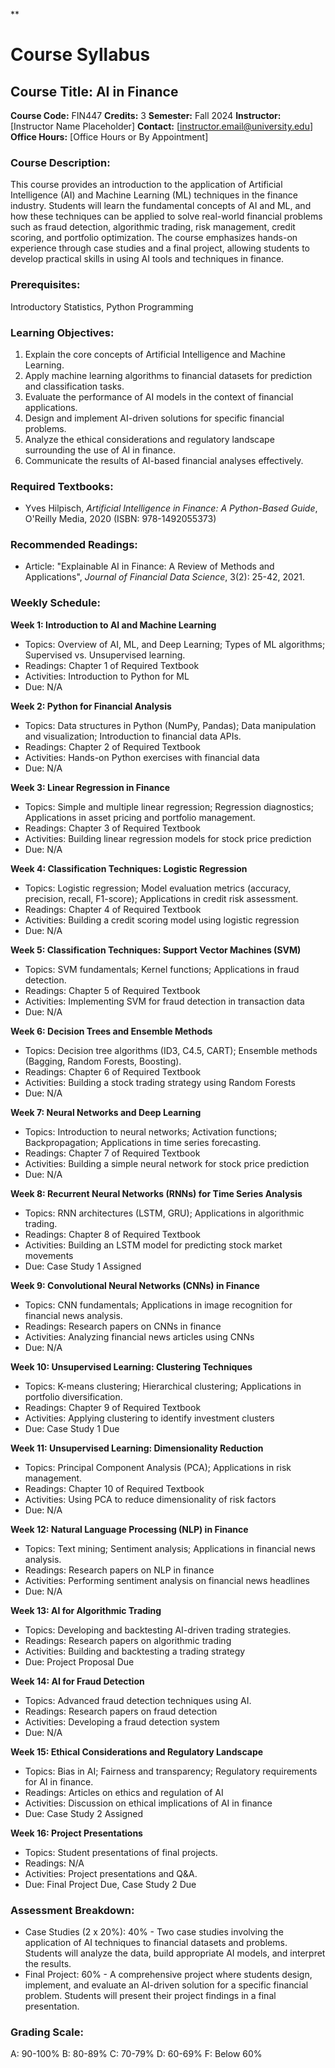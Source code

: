 **
# Course Syllabus
## Course Title: AI in Finance
**Course Code:** FIN447
**Credits:** 3
**Semester:** Fall 2024
**Instructor:** [Instructor Name Placeholder]
**Contact:** [instructor.email@university.edu]
**Office Hours:** [Office Hours or By Appointment]

### Course Description:
This course provides an introduction to the application of Artificial Intelligence (AI) and Machine Learning (ML) techniques in the finance industry. Students will learn the fundamental concepts of AI and ML, and how these techniques can be applied to solve real-world financial problems such as fraud detection, algorithmic trading, risk management, credit scoring, and portfolio optimization. The course emphasizes hands-on experience through case studies and a final project, allowing students to develop practical skills in using AI tools and techniques in finance.

### Prerequisites:
Introductory Statistics, Python Programming

### Learning Objectives:
1.  Explain the core concepts of Artificial Intelligence and Machine Learning.
2.  Apply machine learning algorithms to financial datasets for prediction and classification tasks.
3.  Evaluate the performance of AI models in the context of financial applications.
4.  Design and implement AI-driven solutions for specific financial problems.
5.  Analyze the ethical considerations and regulatory landscape surrounding the use of AI in finance.
6.  Communicate the results of AI-based financial analyses effectively.

### Required Textbooks:
- Yves Hilpisch, *Artificial Intelligence in Finance: A Python-Based Guide*, O'Reilly Media, 2020 (ISBN: 978-1492055373)

### Recommended Readings:
- Article: "Explainable AI in Finance: A Review of Methods and Applications", *Journal of Financial Data Science*, 3(2): 25-42, 2021.

### Weekly Schedule:
**Week 1: Introduction to AI and Machine Learning**
- Topics: Overview of AI, ML, and Deep Learning; Types of ML algorithms; Supervised vs. Unsupervised learning.
- Readings: Chapter 1 of Required Textbook
- Activities: Introduction to Python for ML
- Due: N/A

**Week 2: Python for Financial Analysis**
- Topics: Data structures in Python (NumPy, Pandas); Data manipulation and visualization; Introduction to financial data APIs.
- Readings: Chapter 2 of Required Textbook
- Activities: Hands-on Python exercises with financial data
- Due: N/A

**Week 3: Linear Regression in Finance**
- Topics: Simple and multiple linear regression; Regression diagnostics; Applications in asset pricing and portfolio management.
- Readings: Chapter 3 of Required Textbook
- Activities: Building linear regression models for stock price prediction
- Due: N/A

**Week 4: Classification Techniques: Logistic Regression**
- Topics: Logistic regression; Model evaluation metrics (accuracy, precision, recall, F1-score); Applications in credit risk assessment.
- Readings: Chapter 4 of Required Textbook
- Activities: Building a credit scoring model using logistic regression
- Due: N/A

**Week 5: Classification Techniques: Support Vector Machines (SVM)**
- Topics: SVM fundamentals; Kernel functions; Applications in fraud detection.
- Readings: Chapter 5 of Required Textbook
- Activities: Implementing SVM for fraud detection in transaction data
- Due: N/A

**Week 6: Decision Trees and Ensemble Methods**
- Topics: Decision tree algorithms (ID3, C4.5, CART); Ensemble methods (Bagging, Random Forests, Boosting).
- Readings: Chapter 6 of Required Textbook
- Activities: Building a stock trading strategy using Random Forests
- Due: N/A

**Week 7: Neural Networks and Deep Learning**
- Topics: Introduction to neural networks; Activation functions; Backpropagation; Applications in time series forecasting.
- Readings: Chapter 7 of Required Textbook
- Activities: Building a simple neural network for stock price prediction
- Due: N/A

**Week 8: Recurrent Neural Networks (RNNs) for Time Series Analysis**
- Topics: RNN architectures (LSTM, GRU); Applications in algorithmic trading.
- Readings: Chapter 8 of Required Textbook
- Activities: Building an LSTM model for predicting stock market movements
- Due: Case Study 1 Assigned

**Week 9: Convolutional Neural Networks (CNNs) in Finance**
- Topics: CNN fundamentals; Applications in image recognition for financial news analysis.
- Readings: Research papers on CNNs in finance
- Activities: Analyzing financial news articles using CNNs
- Due: N/A

**Week 10: Unsupervised Learning: Clustering Techniques**
- Topics: K-means clustering; Hierarchical clustering; Applications in portfolio diversification.
- Readings: Chapter 9 of Required Textbook
- Activities: Applying clustering to identify investment clusters
- Due: Case Study 1 Due

**Week 11: Unsupervised Learning: Dimensionality Reduction**
- Topics: Principal Component Analysis (PCA); Applications in risk management.
- Readings: Chapter 10 of Required Textbook
- Activities: Using PCA to reduce dimensionality of risk factors
- Due: N/A

**Week 12: Natural Language Processing (NLP) in Finance**
- Topics: Text mining; Sentiment analysis; Applications in financial news analysis.
- Readings: Research papers on NLP in finance
- Activities: Performing sentiment analysis on financial news headlines
- Due: N/A

**Week 13: AI for Algorithmic Trading**
- Topics: Developing and backtesting AI-driven trading strategies.
- Readings: Research papers on algorithmic trading
- Activities: Building and backtesting a trading strategy
- Due: Project Proposal Due

**Week 14: AI for Fraud Detection**
- Topics: Advanced fraud detection techniques using AI.
- Readings: Research papers on fraud detection
- Activities: Developing a fraud detection system
- Due: N/A

**Week 15: Ethical Considerations and Regulatory Landscape**
- Topics: Bias in AI; Fairness and transparency; Regulatory requirements for AI in finance.
- Readings: Articles on ethics and regulation of AI
- Activities: Discussion on ethical implications of AI in finance
- Due: Case Study 2 Assigned

**Week 16: Project Presentations**
- Topics: Student presentations of final projects.
- Readings: N/A
- Activities: Project presentations and Q&A.
- Due: Final Project Due, Case Study 2 Due

### Assessment Breakdown:
*   Case Studies (2 x 20%): 40% - Two case studies involving the application of AI techniques to financial datasets and problems. Students will analyze the data, build appropriate AI models, and interpret the results.
*   Final Project: 60% - A comprehensive project where students design, implement, and evaluate an AI-driven solution for a specific financial problem. Students will present their project findings in a final presentation.

### Grading Scale:
A: 90-100%
B: 80-89%
C: 70-79%
D: 60-69%
F: Below 60%